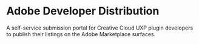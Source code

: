 <Hero slots="image, heading, text" background="rgb(141, 52, 78)" />

<!-- ![Hero image](images/S_filled_DD_CreateApps_1400x500_x2.png) -->

# Adobe Developer Distribution

A self-service submission portal for Creative Cloud UXP plugin developers to publish their listings on the Adobe Marketplace surfaces.
